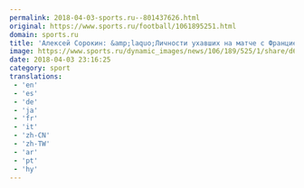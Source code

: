 ```yaml
---
permalink: 2018-04-03-sports.ru--801437626.html
original: https://www.sports.ru/football/1061895251.html
domain: sports.ru
title: 'Алексей Сорокин: &amp;laquo;Личности ухавших на матче с Францией пока не установлены, но их идентификацией занимаются&amp;raquo;'
image: https://www.sports.ru/dynamic_images/news/106/189/525/1/share/d667fd.png
date: 2018-04-03 23:16:25
category: sport
translations: 
 - 'en'
 - 'es'
 - 'de'
 - 'ja'
 - 'fr'
 - 'it'
 - 'zh-CN'
 - 'zh-TW'
 - 'ar'
 - 'pt'
 - 'hy'
---
```


